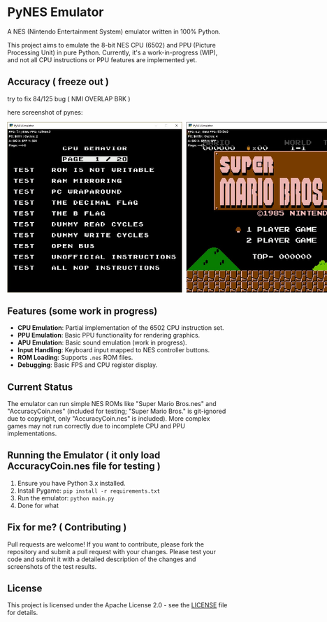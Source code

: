 # PyNES Emulator

A NES (Nintendo Entertainment System) emulator written in 100% Python.

This project aims to emulate the 8-bit NES CPU (6502) and PPU (Picture Processing Unit) in pure Python. Currently, it's a work-in-progress (WIP), and not all CPU instructions or PPU features are implemented yet.

## Accuracy ( freeze out )

try to fix 84/125 bug ( NMI OVERLAP BRK )

here screenshot of pynes:

<div style="display: flex; gap: 10px;">
    <img src="./assets/screenshot/Screenshot 2025-10-15 180105.jpg" alt="PyNES Screenshot" width="400"/>
    <img src="./assets/screenshot/Screenshot 2025-10-15 180238.jpg" width="400"/>
</div>

## Features (some work in progress)

- **CPU Emulation**: Partial implementation of the 6502 CPU instruction set.
- **PPU Emulation**: Basic PPU functionality for rendering graphics.
- **APU Emulation**: Basic sound emulation (work in progress).
- **Input Handling**: Keyboard input mapped to NES controller buttons.
- **ROM Loading**: Supports `.nes` ROM files.
- **Debugging**: Basic FPS and CPU register display.

## Current Status

The emulator can run simple NES ROMs like "Super Mario Bros.nes" and "AccuracyCoin.nes" (included for testing; "Super Mario Bros." is git-ignored due to copyright, only "AccuracyCoin.nes" is included). More complex games may not run correctly due to incomplete CPU and PPU implementations.

## Running the Emulator ( it only load AccuracyCoin.nes file for testing )

1. Ensure you have Python 3.x installed.
2. Install Pygame: `pip install -r requirements.txt`
3. Run the emulator: `python main.py`
4. Done for what

## Fix for me? ( Contributing )

Pull requests are welcome! If you want to contribute, please fork the repository and submit a pull request with your changes. Please test your code and submit it with a detailed description of the changes and screenshots of the test results.

## License

This project is licensed under the Apache License 2.0 - see the [LICENSE](LICENSE.md) file for details.
